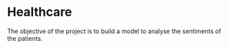 # Healthcare
The objective of the project is to build a model to analyse the sentiments of the patients.
